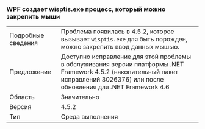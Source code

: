 ### <a name="wpf-spawns-a-wisptisexe-process-which-can-freeze-the-mouse"></a>WPF создает wisptis.exe процесс, который можно закрепить мыши

|   |   |
|---|---|
|Подробные сведения|Проблема появилась в 4.5.2, которое вызывает <code>wisptis.exe</code> для быть порожден, можно закрепить ввод данных мышью.|
|Предложение|Доступно исправление для этой проблемы в обслуживания версии платформы .NET Framework 4.5.2 (накопительный пакет исправлений 3026376) или после обновления для .NET Framework 4.6|
|Область|Значительно|
|Версия|4.5.2|
|Тип|Среда выполнения|

